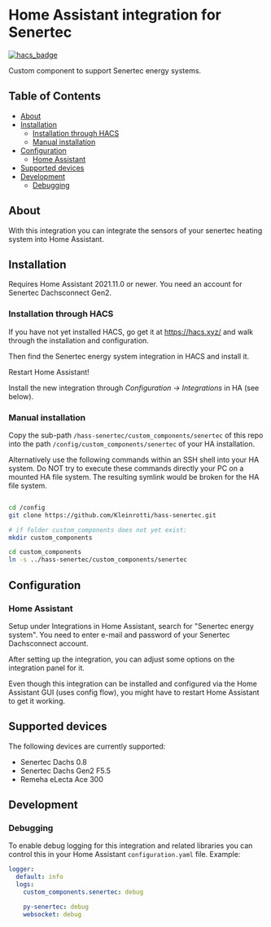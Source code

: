 
# Home Assistant integration for Senertec

[![hacs_badge](https://img.shields.io/badge/HACS-Default-41BDF5.svg?style=for-the-badge)](https://github.com/hacs/integration)

Custom component to support Senertec energy systems.

## Table of Contents

  - [About](#about)
  - [Installation](#installation)
    - [Installation through HACS](#installation-through-hacs)
    - [Manual installation](#manual-installation)
  - [Configuration](#configuration)
    - [Home Assistant](#home-assistant)
  - [Supported devices](#supported-devices)
  - [Development](#development)
    - [Debugging](#debugging)

## About

With this integration you can integrate the sensors of your senertec heating system into Home Assistant.

## Installation

Requires Home Assistant 2021.11.0 or newer.
You need an account for Senertec Dachsconnect Gen2.

### Installation through HACS

If you have not yet installed HACS, go get it at https://hacs.xyz/ and walk through the installation and configuration.

Then find the Senertec energy system integration in HACS and install it.

Restart Home Assistant!

Install the new integration through *Configuration -> Integrations* in HA (see below).

### Manual installation

Copy the sub-path `/hass-senertec/custom_components/senertec` of this repo into the path
`/config/custom_components/senertec` of your HA installation.

Alternatively use the following commands within an SSH shell into your HA system.
Do NOT try to execute these commands directly your PC on a mounted HA file system. The resulting symlink would be broken for the HA file system.

```bash

cd /config
git clone https://github.com/Kleinrotti/hass-senertec.git

# if folder custom_components does not yet exist:
mkdir custom_components

cd custom_components
ln -s ../hass-senertec/custom_components/senertec
```

## Configuration

### Home Assistant

Setup under Integrations in Home Assistant, search for "Senertec energy system". You need to enter e-mail and password of your Senertec Dachsconnect account.

After setting up the integration, you can adjust some options on the
integration panel for it.

Even though this integration can be installed and configured via the
Home Assistant GUI (uses config flow), you might have to restart Home
Assistant to get it working.

## Supported devices

The following devices are currently supported:

- Senertec Dachs 0.8
- Senertec Dachs Gen2 F5.5
- Remeha eLecta Ace 300

## Development

### Debugging

To enable debug logging for this integration and related libraries you
can control this in your Home Assistant `configuration.yaml`
file. Example:

```yaml
logger:
  default: info
  logs:
    custom_components.senertec: debug

    py-senertec: debug
    websocket: debug
```
